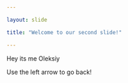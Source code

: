 ```yaml
---

layout: slide

title: "Welcome to our second slide!"

---
```


Hey its me Oleksiy

Use the left arrow to go back!
